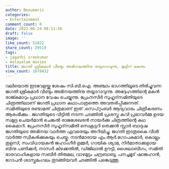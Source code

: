 ```yaml
---
author: Beaumaris
categories:
- Entertainment
comment_count: 0
date: 2022-06-24 06:11:56
draft: false
image: ''
like_count: 51822
share_count: 29519
tags:
- jagathi sreekumar
- malayalam movies
title: ജഗതി ശ്രീകുമാർ വീണ്ടും അഭിനയത്തിനു തയ്യാറാവുന്നു, കൂട്ടിന് മകനും
view_count: 1078432
---
```


വലിയൊരു ഇടവേളയ്ക്കു ശേഷം സി.ബി.ഐ. അഞ്ചാം ഭാഗത്തിലൂടെ തിരിച്ചുവന്ന ജഗതി ശ്രീകുമാർ വീണ്ടും അഭിനയത്തിനു തയ്യാറാവുന്നു. അദ്ദേഹത്തിന്റെ മകൻ രാജ്കുമാറും പ്രധാന വേഷം ചെയ്യുന്നു. പ്രേംനസീർ സുഹൃദ്‌സമിതിയുടെ ചിത്രത്തിലാണ് ജഗതി പ്രധാന കഥാപാത്രത്തെ അവതരിപ്പിക്കുന്നത്. സമിതിയുടെ രണ്ടാമത് ചിത്രമാണ് ഇത് .സെപ്റ്റംബർ ആദ്യവാരം ചിത്രീകരണം ആരംഭിക്കും . ജഗതിയുടെ വീട്ടിൽ നടന്ന ചടങ്ങിൽ പ്രശസ്ത കവി പ്രഭാവർമ്മ ഉദയ സമുദ്ര ചെയർമാൻ ചെങ്കൽ രാജശേഖരൻ നായർക്കു ചിത്രത്തിന്റെ കഥ കൈമാറി. പ്രേംനസീർ സുഹൃദ്‌സമിതി സെക്രട്ടറി തെക്കൻ സ്റ്റാർ ബാദുഷ ജഗതിയുടെ അഭിനയ വാർത്ത ഏവരെയും അറിയിച്ചു. ജഗതി ഇടതുകൈ വീശി വാർത്ത സ്വീകരിക്കുകയും ചെയ്തു. നടൻമാരായ എം.ആർ.ഗോപകുമാർ, കൊല്ലം തുളസി, സംവിധായകൻ ജഹാംഗീർ ഉമ്മർ, ഗായിക ശ്യാമ, നിർമാതാക്കളായ ബിനു പണിക്കർ, നാസർ കിഴക്കതിൽ, ഡിജിലാൽ ഊട്ടി, ശൈലാബീഗം, സമിതി ഭാരവാഹികളായ സബീർ തിരുമല, വാഴമുട്ടം ചന്ദ്രബാബു, പനച്ചമൂട് ഷാജഹാൻ, ഗോപൻ ശാസ്തമംഗലം തുടങ്ങിയവർ ചടങ്ങിൽ പങ്കെടുത്തു. &nbsp; &nbsp; &nbsp; &nbsp;